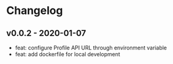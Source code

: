 # Changelog

## v0.0.2 - 2020-01-07

* feat: configure Profile API URL through environment variable
* feat: add dockerfile for local development
